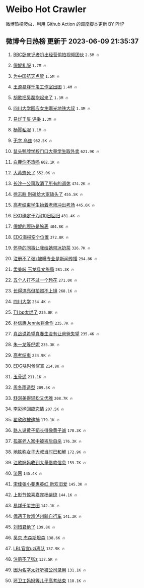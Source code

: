 # Weibo Hot Crawler 



微博热榜爬虫，利用 Github Action 的调度脚本更新 BY PHP 


## 微博今日热榜 更新于 2023-06-09 21:35:37 
1. [BBC卧底记者扒出经营偷拍视频团伙](https://s.weibo.com/weibo?q=BBC%E5%8D%A7%E5%BA%95%E8%AE%B0%E8%80%85%E6%89%92%E5%87%BA%E7%BB%8F%E8%90%A5%E5%81%B7%E6%8B%8D%E8%A7%86%E9%A2%91%E5%9B%A2%E4%BC%99&t=31&band_rank=1&Refer=top) `2.5M 🔥` 

1. [倪妮礼服](https://s.weibo.com/weibo?q=%E5%80%AA%E5%A6%AE%E7%A4%BC%E6%9C%8D&t=31&band_rank=2&Refer=top) `1.7M 🔥` 

1. [为中国航天点赞](https://s.weibo.com/weibo?q=%23%E4%B8%BA%E4%B8%AD%E5%9B%BD%E8%88%AA%E5%A4%A9%E7%82%B9%E8%B5%9E%23&t=31&band_rank=3&Refer=top) `1.5M 🔥` 

1. [王源易烊千玺工作室出图](https://s.weibo.com/weibo?q=%23%E7%8E%8B%E6%BA%90%E6%98%93%E7%83%8A%E5%8D%83%E7%8E%BA%E5%B7%A5%E4%BD%9C%E5%AE%A4%E5%87%BA%E5%9B%BE%23&t=31&band_rank=4&Refer=top) `1.4M 🔥` 

1. [胡歌把吴磊抱起来了](https://s.weibo.com/weibo?q=%23%E8%83%A1%E6%AD%8C%E6%8A%8A%E5%90%B4%E7%A3%8A%E6%8A%B1%E8%B5%B7%E6%9D%A5%E4%BA%86%23&t=31&band_rank=5&Refer=top) `1.3M 🔥` 

1. [四川大学回应女生曝光地铁大叔](https://s.weibo.com/weibo?q=%23%E5%9B%9B%E5%B7%9D%E5%A4%A7%E5%AD%A6%E5%9B%9E%E5%BA%94%E5%A5%B3%E7%94%9F%E6%9B%9D%E5%85%89%E5%9C%B0%E9%93%81%E5%A4%A7%E5%8F%94%23&t=31&band_rank=6&Refer=top) `1.3M 🔥` 

1. [易烊千玺 评委](https://s.weibo.com/weibo?q=%E6%98%93%E7%83%8A%E5%8D%83%E7%8E%BA%20%E8%AF%84%E5%A7%94&t=31&band_rank=7&Refer=top) `1.3M 🔥` 

1. [杨幂私服](https://s.weibo.com/weibo?q=%E6%9D%A8%E5%B9%82%E7%A7%81%E6%9C%8D&t=31&band_rank=8&Refer=top) `1.1M 🔥` 

1. [无字 乌兹](https://s.weibo.com/weibo?q=%E6%97%A0%E5%AD%97%20%E4%B9%8C%E5%85%B9&t=31&band_rank=9&Refer=top) `952.5K 🔥` 

1. [鼠头鸭脖学校门口大量学生取外卖](https://s.weibo.com/weibo?q=%23%E9%BC%A0%E5%A4%B4%E9%B8%AD%E8%84%96%E5%AD%A6%E6%A0%A1%E9%97%A8%E5%8F%A3%E5%A4%A7%E9%87%8F%E5%AD%A6%E7%94%9F%E5%8F%96%E5%A4%96%E5%8D%96%23&t=31&band_rank=10&Refer=top) `621.9K 🔥` 

1. [白鹿你不热吗](https://s.weibo.com/weibo?q=%23%E7%99%BD%E9%B9%BF%E4%BD%A0%E4%B8%8D%E7%83%AD%E5%90%97%23&t=31&band_rank=11&Refer=top) `602.1K 🔥` 

1. [大黄蜂死了](https://s.weibo.com/weibo?q=%23%E5%A4%A7%E9%BB%84%E8%9C%82%E6%AD%BB%E4%BA%86%23&t=31&band_rank=12&Refer=top) `552.0K 🔥` 

1. [长沙一公司取消了所有的调休](https://s.weibo.com/weibo?q=%23%E9%95%BF%E6%B2%99%E4%B8%80%E5%85%AC%E5%8F%B8%E5%8F%96%E6%B6%88%E4%BA%86%E6%89%80%E6%9C%89%E7%9A%84%E8%B0%83%E4%BC%91%23&t=31&band_rank=13&Refer=top) `474.2K 🔥` 

1. [徐志胜 别磕给大家磕头了](https://s.weibo.com/weibo?q=%E5%BE%90%E5%BF%97%E8%83%9C%20%E5%88%AB%E7%A3%95%E7%BB%99%E5%A4%A7%E5%AE%B6%E7%A3%95%E5%A4%B4%E4%BA%86&t=31&band_rank=14&Refer=top) `455.5K 🔥` 

1. [高考结束学生抬着老师冲出考场](https://s.weibo.com/weibo?q=%23%E9%AB%98%E8%80%83%E7%BB%93%E6%9D%9F%E5%AD%A6%E7%94%9F%E6%8A%AC%E7%9D%80%E8%80%81%E5%B8%88%E5%86%B2%E5%87%BA%E8%80%83%E5%9C%BA%23&t=31&band_rank=15&Refer=top) `445.6K 🔥` 

1. [EXO确定于7月10日回归](https://s.weibo.com/weibo?q=%23EXO%E7%A1%AE%E5%AE%9A%E4%BA%8E7%E6%9C%8810%E6%97%A5%E5%9B%9E%E5%BD%92%23&t=31&band_rank=16&Refer=top) `431.4K 🔥` 

1. [倪妮的项链是腕表](https://s.weibo.com/weibo?q=%23%E5%80%AA%E5%A6%AE%E7%9A%84%E9%A1%B9%E9%93%BE%E6%98%AF%E8%85%95%E8%A1%A8%23&t=31&band_rank=17&Refer=top) `404.8K 🔥` 

1. [EDG海报空个位置](https://s.weibo.com/weibo?q=EDG%E6%B5%B7%E6%8A%A5%E7%A9%BA%E4%B8%AA%E4%BD%8D%E7%BD%AE&t=31&band_rank=18&Refer=top) `372.8K 🔥` 

1. [怀孕的同事让我给她带冰奶茶](https://s.weibo.com/weibo?q=%23%E6%80%80%E5%AD%95%E7%9A%84%E5%90%8C%E4%BA%8B%E8%AE%A9%E6%88%91%E7%BB%99%E5%A5%B9%E5%B8%A6%E5%86%B0%E5%A5%B6%E8%8C%B6%23&t=31&band_rank=19&Refer=top) `326.7K 🔥` 

1. [注册不了张z被曝专业是新闻传播](https://s.weibo.com/weibo?q=%23%E6%B3%A8%E5%86%8C%E4%B8%8D%E4%BA%86%E5%BC%A0z%E8%A2%AB%E6%9B%9D%E4%B8%93%E4%B8%9A%E6%98%AF%E6%96%B0%E9%97%BB%E4%BC%A0%E6%92%AD%23&t=31&band_rank=20&Refer=top) `294.8K 🔥` 

1. [孟美岐 玉龙县文旅局](https://s.weibo.com/weibo?q=%E5%AD%9F%E7%BE%8E%E5%B2%90%20%E7%8E%89%E9%BE%99%E5%8E%BF%E6%96%87%E6%97%85%E5%B1%80&t=31&band_rank=21&Refer=top) `281.3K 🔥` 

1. [五个人打不过一个玲花](https://s.weibo.com/weibo?q=%23%E4%BA%94%E4%B8%AA%E4%BA%BA%E6%89%93%E4%B8%8D%E8%BF%87%E4%B8%80%E4%B8%AA%E7%8E%B2%E8%8A%B1%23&t=31&band_rank=22&Refer=top) `271.0K 🔥` 

1. [长得漂亮但拍照不上镜](https://s.weibo.com/weibo?q=%23%E9%95%BF%E5%BE%97%E6%BC%82%E4%BA%AE%E4%BD%86%E6%8B%8D%E7%85%A7%E4%B8%8D%E4%B8%8A%E9%95%9C%23&t=31&band_rank=23&Refer=top) `268.1K 🔥` 

1. [四川大学](https://s.weibo.com/weibo?q=%E5%9B%9B%E5%B7%9D%E5%A4%A7%E5%AD%A6&t=31&band_rank=24&Refer=top) `254.4K 🔥` 

1. [T1 bp太烂了](https://s.weibo.com/weibo?q=T1%20bp%E5%A4%AA%E7%83%82%E4%BA%86&t=31&band_rank=25&Refer=top) `235.8K 🔥` 

1. [朴信惠Jennie将合作](https://s.weibo.com/weibo?q=%23%E6%9C%B4%E4%BF%A1%E6%83%A0Jennie%E5%B0%86%E5%90%88%E4%BD%9C%23&t=31&band_rank=26&Refer=top) `235.7K 🔥` 

1. [肖战说希望肖春生没有让爸爸失望](https://s.weibo.com/weibo?q=%23%E8%82%96%E6%88%98%E8%AF%B4%E5%B8%8C%E6%9C%9B%E8%82%96%E6%98%A5%E7%94%9F%E6%B2%A1%E6%9C%89%E8%AE%A9%E7%88%B8%E7%88%B8%E5%A4%B1%E6%9C%9B%23&t=31&band_rank=27&Refer=top) `235.4K 🔥` 

1. [朱一龙等倪妮](https://s.weibo.com/weibo?q=%23%E6%9C%B1%E4%B8%80%E9%BE%99%E7%AD%89%E5%80%AA%E5%A6%AE%23&t=31&band_rank=28&Refer=top) `235.3K 🔥` 

1. [高考结束](https://s.weibo.com/weibo?q=%E9%AB%98%E8%80%83%E7%BB%93%E6%9D%9F&t=31&band_rank=29&Refer=top) `234.9K 🔥` 

1. [EDG啥时候官宣](https://s.weibo.com/weibo?q=%23EDG%E5%95%A5%E6%97%B6%E5%80%99%E5%AE%98%E5%AE%A3%23&t=31&band_rank=30&Refer=top) `214.8K 🔥` 

1. [玉骨遥](https://s.weibo.com/weibo?q=%E7%8E%89%E9%AA%A8%E9%81%A5&t=31&band_rank=31&Refer=top) `211.1K 🔥` 

1. [周冬雨造型](https://s.weibo.com/weibo?q=%E5%91%A8%E5%86%AC%E9%9B%A8%E9%80%A0%E5%9E%8B&t=31&band_rank=32&Refer=top) `209.5K 🔥` 

1. [舒淇美得轻松又优雅](https://s.weibo.com/weibo?q=%E8%88%92%E6%B7%87%E7%BE%8E%E5%BE%97%E8%BD%BB%E6%9D%BE%E5%8F%88%E4%BC%98%E9%9B%85&t=31&band_rank=33&Refer=top) `208.7K 🔥` 

1. [李彩桦回应恋情](https://s.weibo.com/weibo?q=%E6%9D%8E%E5%BD%A9%E6%A1%A6%E5%9B%9E%E5%BA%94%E6%81%8B%E6%83%85&t=31&band_rank=34&Refer=top) `207.5K 🔥` 

1. [翟欣欣被逮捕](https://s.weibo.com/weibo?q=%23%E7%BF%9F%E6%AC%A3%E6%AC%A3%E8%A2%AB%E9%80%AE%E6%8D%95%23&t=31&band_rank=35&Refer=top) `179.1K 🔥` 

1. [路人说黄子韬长得像黄子诚](https://s.weibo.com/weibo?q=%23%E8%B7%AF%E4%BA%BA%E8%AF%B4%E9%BB%84%E5%AD%90%E9%9F%AC%E9%95%BF%E5%BE%97%E5%83%8F%E9%BB%84%E5%AD%90%E8%AF%9A%23&t=31&band_rank=36&Refer=top) `178.3K 🔥` 

1. [孤寡老人家中被盗后自杀](https://s.weibo.com/weibo?q=%23%E5%AD%A4%E5%AF%A1%E8%80%81%E4%BA%BA%E5%AE%B6%E4%B8%AD%E8%A2%AB%E7%9B%97%E5%90%8E%E8%87%AA%E6%9D%80%23&t=31&band_rank=37&Refer=top) `176.3K 🔥` 

1. [地铁称女子大叔当时已和解](https://s.weibo.com/weibo?q=%23%E5%9C%B0%E9%93%81%E7%A7%B0%E5%A5%B3%E5%AD%90%E5%A4%A7%E5%8F%94%E5%BD%93%E6%97%B6%E5%B7%B2%E5%92%8C%E8%A7%A3%23&t=31&band_rank=38&Refer=top) `172.9K 🔥` 

1. [江歌妈妈收到大量借款信息](https://s.weibo.com/weibo?q=%23%E6%B1%9F%E6%AD%8C%E5%A6%88%E5%A6%88%E6%94%B6%E5%88%B0%E5%A4%A7%E9%87%8F%E5%80%9F%E6%AC%BE%E4%BF%A1%E6%81%AF%23&t=31&band_rank=39&Refer=top) `159.7K 🔥` 

1. [法网](https://s.weibo.com/weibo?q=%E6%B3%95%E7%BD%91&t=31&band_rank=40&Refer=top) `145.4K 🔥` 

1. [宋佳张小斐惠英红 新欢旧爱](https://s.weibo.com/weibo?q=%E5%AE%8B%E4%BD%B3%E5%BC%A0%E5%B0%8F%E6%96%90%E6%83%A0%E8%8B%B1%E7%BA%A2%20%E6%96%B0%E6%AC%A2%E6%97%A7%E7%88%B1&t=31&band_rank=41&Refer=top) `145.3K 🔥` 

1. [上影节惊喜嘉宾杨紫琼](https://s.weibo.com/weibo?q=%23%E4%B8%8A%E5%BD%B1%E8%8A%82%E6%83%8A%E5%96%9C%E5%98%89%E5%AE%BE%E6%9D%A8%E7%B4%AB%E7%90%BC%23&t=31&band_rank=42&Refer=top) `144.1K 🔥` 

1. [易烊千玺生图](https://s.weibo.com/weibo?q=%E6%98%93%E7%83%8A%E5%8D%83%E7%8E%BA%E7%94%9F%E5%9B%BE&t=31&band_rank=43&Refer=top) `142.1K 🔥` 

1. [偶遇王俊凯泸州骑自行车](https://s.weibo.com/weibo?q=%23%E5%81%B6%E9%81%87%E7%8E%8B%E4%BF%8A%E5%87%AF%E6%B3%B8%E5%B7%9E%E9%AA%91%E8%87%AA%E8%A1%8C%E8%BD%A6%23&t=31&band_rank=44&Refer=top) `141.3K 🔥` 

1. [刘惜君绝了](https://s.weibo.com/weibo?q=%E5%88%98%E6%83%9C%E5%90%9B%E7%BB%9D%E4%BA%86&t=31&band_rank=45&Refer=top) `139.8K 🔥` 

1. [吴京 杰森斯坦森](https://s.weibo.com/weibo?q=%E5%90%B4%E4%BA%AC%20%E6%9D%B0%E6%A3%AE%E6%96%AF%E5%9D%A6%E6%A3%AE&t=31&band_rank=46&Refer=top) `138.6K 🔥` 

1. [LBL官宣uzi离队](https://s.weibo.com/weibo?q=%23LBL%E5%AE%98%E5%AE%A3uzi%E7%A6%BB%E9%98%9F%23&t=31&band_rank=47&Refer=top) `137.9K 🔥` 

1. [注册不了张z](https://s.weibo.com/weibo?q=%23%E6%B3%A8%E5%86%8C%E4%B8%8D%E4%BA%86%E5%BC%A0z%23&t=31&band_rank=48&Refer=top) `137.5K 🔥` 

1. [因为名字太好听被公司录用](https://s.weibo.com/weibo?q=%23%E5%9B%A0%E4%B8%BA%E5%90%8D%E5%AD%97%E5%A4%AA%E5%A5%BD%E5%90%AC%E8%A2%AB%E5%85%AC%E5%8F%B8%E5%BD%95%E7%94%A8%23&t=31&band_rank=49&Refer=top) `131.1K 🔥` 

1. [环卫工妈妈等儿子高考结束](https://s.weibo.com/weibo?q=%23%E7%8E%AF%E5%8D%AB%E5%B7%A5%E5%A6%88%E5%A6%88%E7%AD%89%E5%84%BF%E5%AD%90%E9%AB%98%E8%80%83%E7%BB%93%E6%9D%9F%23&t=31&band_rank=50&Refer=top) `118.1K 🔥` 

